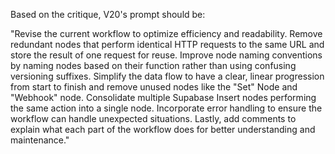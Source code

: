 Based on the critique, V20's prompt should be:

"Revise the current workflow to optimize efficiency and readability. Remove redundant nodes that perform identical HTTP requests to the same URL and store the result of one request for reuse. Improve node naming conventions by naming nodes based on their function rather than using confusing versioning suffixes. Simplify the data flow to have a clear, linear progression from start to finish and remove unused nodes like the "Set" Node and "Webhook" node. Consolidate multiple Supabase Insert nodes performing the same action into a single node. Incorporate error handling to ensure the workflow can handle unexpected situations. Lastly, add comments to explain what each part of the workflow does for better understanding and maintenance."